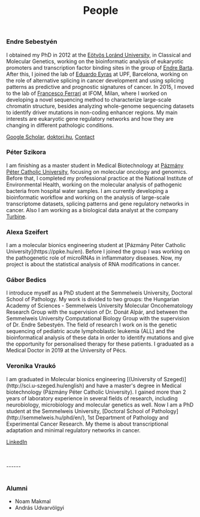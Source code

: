 ﻿---
layout: page
title: People
permalink: /people/
order: 3
---

<h3>Endre Sebestyén</h3>

I obtained my PhD in 2012 at the [Eötvös Loránd
University](https://www.elte.hu/en/), in Classical and Molecular Genetics,
working on the bioinformatic analysis of eukaryotic promoters and transcription
factor binding sites in the group of [Endre Barta](https://abc.naik.hu/en/organizational-units/abc-department-of-genomics-agricultural-genomics-and-bioinformatics).
After this, I joined the lab of [Eduardo Eyras](http://comprna.upf.edu/) at UPF,
Barcelona, working on the role of alternative splicing in cancer development and
using splicing patterns as predictive and prognostic signatures of cancer. In
2015, I moved to the lab of [Francesco Ferrari](https://www.ifom.eu/en/cancer-research/research-labs/research-lab-ferrari.php)
at IFOM, Milan, where I worked on developing a novel sequencing method to
characterize large-scale chromatin structure, besides analyzing whole-genome
sequencing datasets to identify driver mutations in non-coding enhancer regions.
My main interests are eukaryotic gene regulatory networks and how they are
changing in different pathologic conditions.

[Google Scholar](https://scholar.google.com/citations?hl=en&user=EFq-0McAAAAJ&view_op=list_works&sortby=pubdate),
[doktori.hu](https://doktori.hu/index.php?menuid=192&lang=EN&sz_ID=30562),
[Contact](http://semmelweis.hu/telefonkonyv/?emp_id=14945)

<h3>Péter Szikora</h3>

I am finishing as a master student in Medical Biotechnology at [Pázmány Péter Catholic
University](https://itk.ppke.hu/en), focusing on molecular oncology and genomics.
Before that, I completed my professional practice at the National Institute of
Environmental Health, working on the molecular analysis of pathogenic bacteria
from hospital water samples. I am currently developing a bioinformatic workflow
and working on the analysis of large-scale transcriptome datasets, splicing patterns
and gene regulatory networks in cancer. Also I am working as a biological data analyst
at the company [Turbine](https://turbine.ai/).

<h3>Alexa Szeifert</h3>
I am a molecular bionics engineering student at [Pázmány Péter Catholic
University](https://ppke.hu/en). Before I joined the group I was working on the 
pathogenetic role of microRNAs in inflammatory diseases. Now, my project is 
about the statistical analysis of RNA modifications in cancer.

<h3>Gábor Bedics</h3>
I introduce myself as a PhD student at the Semmelweis University, Doctoral
School of Pathology. My work is divided to two groups: the Hungarian Academy of
Sciences - Semmelweis University Molecular Oncohematology Research Group with
the supervision of Dr. Donát Alpár, and between the Semmelweis University
Computational Biology Group with the supervision of Dr. Endre Sebestyén. The
field of research I work on is the genetic sequencing of pediatric acute
lymphoblastic leukemia (ALL) and the bioinformatical analysis of these data in
order to identify mutations and give the opportunity for personalised therapy
for these patients. I graduated as a Medical Doctor in 2019 at the University
of Pécs.

<h3>Veronika Vraukó</h3>
I am graduated in Molecular bionics engineering [(University of Szeged)](http://sci.u-szeged.hu/english) 
and have a master's degree in Medical biotechnology (Pázmány Péter Catholic University).
I gained more than 2 years of laboratory experience in several fields of research, 
including neurobiology, microbiology and molecular genetics as well. Now I am 
a PhD student at the Semmelweis University, [Doctoral School of Pathology](http://semmelweis.hu/phd/en/), 
1st Department of Pathology and Experimental Cancer Research. My theme is about 
transcriptional adaptation and minimal regulatory networks in cancer. 

[LinkedIn](https://www.linkedin.com/in/veronika-vrauko/)

<br />
<br />
------
<br />
<br />

<h3>Alumni</h3>

* Noam Makmal
* András Udvarvölgyi
